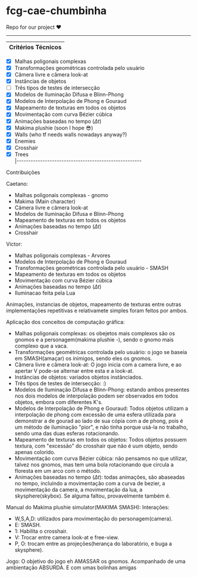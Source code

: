 # fcg-cae-chumbinha
Repo for our project :heart:

-----------------------------------------------------
| Critérios Técnicos                                  
|-----------------------------------------------------
- [x] Malhas poligonais complexas                                  
- [x] Transformações geométricas controlada pelo usuário 
- [x] Câmera livre e câmera look-at
- [x] Instâncias de objetos                              
- [ ] Três tipos de testes de intersecção                
- [x] Modelos de Iluminação Difusa e Blinn-Phong 
- [x] Modelos de Interpolação de Phong e Gouraud         
- [x] Mapeamento de texturas em todos os objetos         
- [x] Movimentação com curva Bézier cúbica               
- [x] Animações baseadas no tempo ($\Delta t$)   
- [x] Makima plushie   (soon I hope :sunglasses:)                                  
- [x] Walls (who tf needs walls nowadays anyway?)                                             
- [x] Enemies                       
- [x] Crosshair                 
- [x] Trees    
|-----------------------------------------------------

Contribuições

Caetano: 
- Malhas poligonais complexas - gnomo
- Makima (Main character)
- Câmera livre e câmera look-at
- Modelos de Iluminação Difusa e Blinn-Phong
- Mapeamento de texturas em todos os objetos
- Animações baseadas no tempo ($\Delta t$)
- Crosshair
 
Victor:
- Malhas poligonais complexas - Arvores
- Modelos de Interpolação de Phong e Gouraud
- Transformações geométricas controlada pelo usuário - SMASH
- Mapeamento de texturas em todos os objetos
- Movimentação com curva Bézier cúbica
- Animações baseadas no tempo ($\Delta t$)
- Iluminacao feita pela Lua

Animações, instancias de objetos, mapeamento de texturas entre outras implementações repetitivas e relativamete simples foram feitos por ambos.

Aplicação dos conceitos de computação gráfica:
- Malhas poligonais complexas: os obejetos mais complexos são os gnomos e a personagem(makima plushie *-*), sendo o gnomo mais complexo que a vaca.
- Transformações geométricas controlada pelo usuário: o jogo se baseia em SMASH(amaçar) os inimigos, sendo eles os gnomos.
- Câmera livre e câmera look-at: O jogo inicia com a camera livre, e ao apertar V pode-se alternar entre esta e a look-at.
- Instâncias de objetos: variados objetos instânciados.
- Três tipos de testes de intersecção: :)
- Modelos de Iluminação Difusa e Blinn-Phong: estando ambos presentes nos dois modelos de interpolação podem ser observados em todos objetos, embora com diferentes K's.
- Modelos de Interpolação de Phong e Gouraud: Todos objetos utilizam a interpolação de phong com excessão de uma esfera utilizada para demonstrar a de gourad ao lado de sua cópia com a de phong, pois é um método de iluminação  "pior", e não tinha porque usá-la no trabalho, sendo uma das duas esferas rotacionando.
- Mapeamento de texturas em todos os objetos: Todos objetos possuem textura, com "excessão" do crosshair que não é uum objeto, sendo apenas colorido.
- Movimentação com curva Bézier cúbica: não pensamos no que utilizar, talvez nos gnomos, mas tem uma bola rotacionando que circula a floresta em um arco com o método.
- Animações baseadas no tempo ($\Delta t$): todas animações, são abaseadas no tempo, incluindo a movimentação com a curva de bezier, a movimentação da camera, a movimentação da lua, a skysphere(skybox). Se alguma faltou, provavelmente também é.

Manual do Makima plushie simulator(MAKIMA SMASH):
Interações:
- W,S,A,D: utilizados para movimentação do personagem(camera).
- E: SMASH.
- 1: Habilita o crosshair.
- V: Trocar entre camera look-at e free-view.
- P, O: trocam entre as projeções(herança do laboratório, e buga a skysphere).


Jogo:
O objetivo do jogo eh AMASSAR os gnomos. Acompanhado de uma ambientação ABSURDA. E com umas bolinhas amigas

